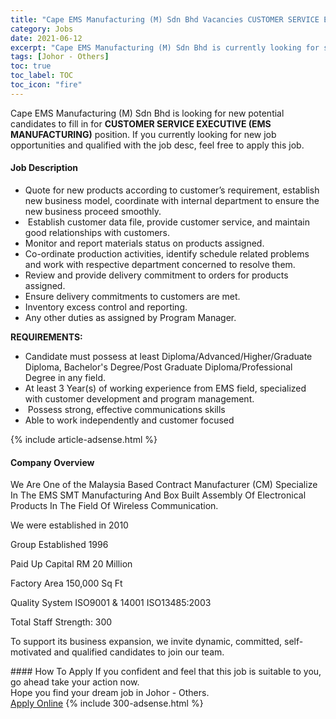 ```yaml
---
title: "Cape EMS Manufacturing (M) Sdn Bhd Vacancies CUSTOMER SERVICE EXECUTIVE (EMS MANUFACTURING)" 
category: Jobs 
date: 2021-06-12 
excerpt: "Cape EMS Manufacturing (M) Sdn Bhd is currently looking for suitable person to fill in the CUSTOMER SERVICE EXECUTIVE (EMS MANUFACTURING) which based in Johor - Others" 
tags: [Johor - Others] 
toc: true 
toc_label: TOC 
toc_icon: "fire" 
--- 
```


<p>Cape EMS Manufacturing (M) Sdn Bhd is looking for new potential candidates to fill in for <b>CUSTOMER SERVICE EXECUTIVE (EMS MANUFACTURING)</b> position. If you currently looking for new job opportunities and qualified with the job desc, feel free to apply this job.
</p><div><div><h4>Job Description</h4></div><div><div><span><div><ul><li><span>Quote for new products according to customer&#8217;s requirement, establish new business model, coordinate with internal department to ensure the new business proceed smoothly.</span></li><li><span>&#160;Establish customer data file, provide customer service, and maintain good relationships with customers.</span></li><li><span>Monitor and report materials status on products assigned.</span></li><li><span>Co-ordinate production activities, identify schedule related problems and work with respective department concerned to resolve them.</span></li><li><span>Review and provide delivery commitment to orders for products assigned.</span></li><li><span>Ensure delivery commitments to customers are met.</span></li><li><span>Inventory excess control and reporting.</span></li><li><span>Any other duties as assigned by Program Manager.&#160;</span></li></ul><p><strong>REQUIREMENTS:</strong></p><ul><li><span>Candidate must possess at least Diploma/Advanced/Higher/Graduate Diploma, Bachelor's Degree/Post Graduate Diploma/Professional Degree&#160;in any field.</span></li><li><span>At least 3&#160;Year(s) of working experience from EMS field, specialized with customer development and program management.</span></li><li><span>&#160;Possess strong, effective communications skills</span></li><li><span>Able to work independently and customer focused</span></li></ul></div></span></div></div></div> 
{% include article-adsense.html %} 
<div><div><h4>Company Overview</h4></div><div><div><span><div><p>We Are One of the&#160;Malaysia Based Contract Manufacturer (CM) Specialize In The EMS SMT Manufacturing And Box Built&#160;Assembly Of Electronical Products In The Field Of&#160;Wireless Communication.&#160;</p><p>We were established in 2010</p><p>Group Established 1996</p><p>Paid Up Capital RM 20 Million</p><p>Factory Area 150,000 Sq Ft</p><p>Quality System ISO9001 &amp; 14001 ISO13485:2003</p><p>Total Staff Strength: 300</p><p>To support its business expansion, we invite dynamic, committed, self-motivated and qualified candidates to join our team.</p></div></span></div></div></div> 
#### How To Apply 
If you confident and feel that this job is suitable to you, go ahead take your action now. <br/> 
Hope you find your dream job in Johor - Others. <br/> 
<a href="https://www.jobstreet.com.my/en/job/customer-service-executive-ems-manufacturing-4586882?jobId=jobstreet-my-job-4586882&" class="btn btn--info" target="_blank" rel="nofollow noopenner">Apply Online</a> 
{% include 300-adsense.html %} 